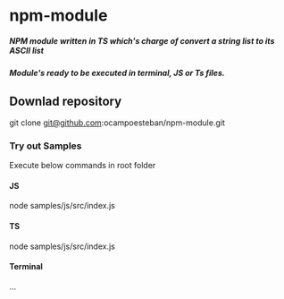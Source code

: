 # npm-module
##### NPM module written in TS which's charge of convert a string list to its ASCII list
##### Module's ready to be executed in terminal, JS or Ts files.

## Downlad repository

git clone git@github.com:ocampoesteban/npm-module.git

### Try out Samples

Execute below commands in root folder

#### JS
node samples/js/src/index.js

#### TS
node samples/js/src/index.js

#### Terminal
...

